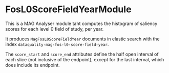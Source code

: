 # FosL0ScoreFieldYearModule

This is a MAG Analyser module taht computes the histogram of saliency scores for each level 0 field of study, per year.

It produces ```MagFosL0ScoreFieldYear``` documents in elastic search with the index
```dataquality-mag-fos-l0-score-field-year```.

The ```score_start``` and ```score_end``` attributes define the half open interval of each slice (not inclusive of the endpoint), except for the last interval, which does include its endpoint.